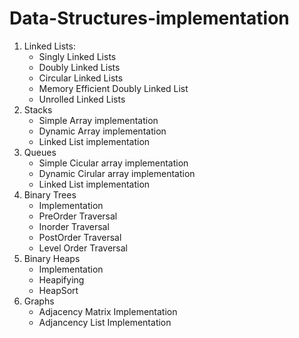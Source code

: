 # Data-Structures-implementation
1) Linked Lists:
   - Singly Linked Lists
   - Doubly Linked Lists
   - Circular Linked Lists
   - Memory Efficient Doubly Linked List
   - Unrolled Linked Lists
2) Stacks
   - Simple Array implementation
   - Dynamic Array implementation
   - Linked List implementation  
3) Queues
   - Simple Cicular array implementation
   - Dynamic Cirular array implementation
   - Linked List implementation
4) Binary Trees
   - Implementation
   - PreOrder Traversal
   - Inorder Traversal
   - PostOrder Traversal
   - Level Order Traversal  
5) Binary Heaps
   - Implementation
   - Heapifying
   - HeapSort
6) Graphs
   - Adjacency Matrix Implementation
   - Adjancency List Implementation
